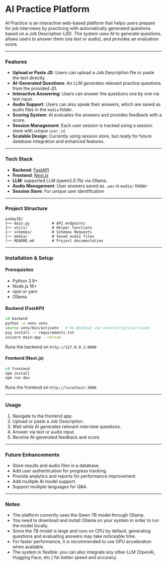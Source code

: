 # AI Practice Platform

AI Practice is an interactive web-based platform that helps users prepare for job interviews by practicing with automatically generated questions based on a Job Description (JD). The system uses AI to generate questions, allows users to answer them (via text or audio), and provides an evaluation score.  

***

### Features
- **Upload or Paste JD**: Users can upload a Job Description file or paste the text directly.  
- **AI-Generated Questions**: An LLM generates relevant practice questions from the provided JD.  
- **Interactive Answering**: Users can answer the questions one by one via text input.  
- **Audio Support**: Users can also speak their answers, which are saved as audio files in the `media` folder.  
- **Scoring System**: AI evaluates the answers and provides feedback with a score.  
- **Session Management**: Each user session is tracked using a session store with unique `user_id`.  
- **Scalable Design**: Currently using session store, but ready for future database integration and enhanced features.  

***

### Tech Stack
- **Backend**: [FastAPI](https://fastapi.tiangolo.com/)  
- **Frontend**: [Next.js](https://nextjs.org/)  
- **LLM**: supported LLM (qwen2.5:7b) via Ollama.
- **Audio Management**: User answers saved as `.wav` in `media/` folder  
- **Session Store**: For unique user identification  

***

### Project Structure
```
askmyJD/
├── main.py          # API endpoints
├── utils/           # Helper functions
├── schemas/         # Schemas Requests 
│── media/           # Saved audio files
│── README.md        # Project documentation
```

***

### Installation & Setup

#### Prerequisites
- Python 3.9+  
- Node.js 16+  
- npm or yarn  
- Ollama

#### Backend (FastAPI)
```bash
cd backend
python -m venv venv
source venv/bin/activate   # On Windows use venv\Scripts\activate
pip install -r requirements.txt
uvicorn main:app --reload
```
Runs the backend on `http://127.0.0.1:8000`

#### Frontend (Next.js)
```bash
cd frontend
npm install
npm run dev
```
Runs the frontend on `http://localhost:3000`

***

### Usage
1. Navigate to the frontend app.  
2. Upload or paste a Job Description.  
3. Wait while AI generates relevant interview questions.  
4. Answer via text or audio input.  
5. Receive AI-generated feedback and score.  

***

### Future Enhancements
- Store results and audio files in a database.  
- Add user authentication for progress tracking.  
- Provide analytics and reports for performance improvement.  
- Add multiple AI model support.  
- Support multiple languages for Q&A.  

***

### Notes
- The platform currently uses the Qwen 7B model through Ollama.
- You need to download and install Ollama on your system in order to run the model locally.
- Since the 7B model is large and runs on CPU by default, generating questions and evaluating answers may take noticeable time.
- For faster performance, it is recommended to use GPU acceleration when available.
- The system is flexible: you can also integrate any other LLM (OpenAI, Hugging Face, etc.) for better speed and accuracy.